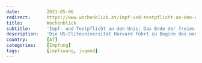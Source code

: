 ```yaml
---
date:          2021-05-06
redirect:      https://www.wochenblick.at/impf-und-testpflicht-an-den-unis-das-ende-der-freien-bildung/
title:         Wochenblick
subtitle:      'Impf- und Testpflicht an den Unis: Das Ende der freien Bildung'
description:   'Die US-Eliteuniversität Harvard führt zu Beginn des neuen Semesters die Impfpflicht für Studenten ein. Ausnahmen würden nur aus medizinischen oder religiösen Gründen gewährt werden.'
country:       [AT]
categories:    [Impfung]
tags:          [impfzwang, jugend]
---
```

